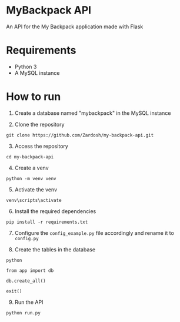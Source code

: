 # MyBackpack API
An API for the My Backpack application made with Flask

# Requirements

- Python 3
- A MySQL instance

# How to run

1. Create a database named "mybackpack" in the MySQL instance

2. Clone the repository

`git clone https://github.com/Zardosh/my-backpack-api.git`

3. Access the repository

`cd my-backpack-api`

4. Create a venv

`python -m venv venv`

5. Activate the venv

`venv\scripts\activate`

6. Install the required dependencies

`pip install -r requirements.txt`

7. Configure the `config_example.py` file accordingly and rename it to `config.py`

8. Create the tables in the database

`python`

`from app import db`

`db.create_all()`

`exit()`

9. Run the API

`python run.py`
